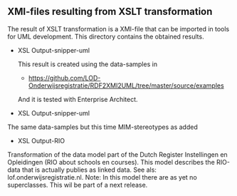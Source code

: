 ## XMI-files resulting from XSLT transformation

The result of XSLT transformation is a XMI-file that can be imported in tools for UML development.  This directory contains the obtained results.

* XSL Output-snipper-uml

  This result is created using the data-samples in 
  - https://github.com/LOD-Onderwijsregistratie/RDF2XMI2UML/tree/master/source/examples

  And it is tested with Enterprise Architect.  

*  XSL Output-snipper-uml

  The same data-samples but this time MIM-stereotypes as added

*  XSL Output-RIO

  Transformation of the data model part of the Dutch Register Instellingen en Opleidingen (RIO about schools en courses). This model describes the RIO-data that is actually publies as linked data. See als:  lof.onderwijsregistratie.nl.  Note: In this model there are as yet no superclasses. This wil be part of a next release. 






